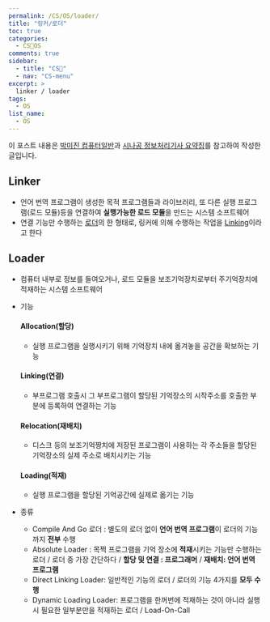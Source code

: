 ```yaml
---
permalink: /CS/OS/loader/
title: "링커/로더"
toc: true
categories:
  - CS🐰OS
comments: true
sidebar:
  - title: "CS🐰"
  - nav: "CS-menu"
excerpt: >
  linker / loader
tags:
  - OS
list_name:
  - OS
---
```

이 포스트 내용은 [박미진 컴퓨터일반](http://www.kyobobook.co.kr/product/detailViewKor.laf?mallGb=KOR&ejkGb=KOR&barcode=9791197154324)과 [시나공 정보처리기사 요약집](#)를 참고하여 작성한 글입니다.


## Linker
- 언어 번역 프로그램이 생성한 목적 프로그램들과 라이브러리, 또 다른 실행 프로그램(로드 모듈)등을 연결하여 **실행가능한 로드 모듈**을 만드는 시스템 소프트웨어
- 연결 기능만 수행하는 [로더](#loader)의 한 형태로, 링커에 의해 수행하는 작업을 [Linking](#linking연결)이라고 한다


## Loader
- 컴퓨터 내부로 정보를 들여오거나, 로드 모듈을 보조기억장치로부터 주기억장치에 적재하는 시스템 소프트웨어
- 기능
  #### Allocation(할당) 
  - 실행 프로그램을 실행시키기 위해 기억장치 내에 옮겨놓을 공간을 확보하는 기능


  #### Linking(연결)
  - 부프로그램 호출시 그 부프로그램이 할당된 기억장소의 시작주소를 호출한 부분에 등록하여 연결하는 기능


  #### Relocation(재배치)
  - 디스크 등의 보조기억짱치에 저장된 프로그램이 사용하는 각 주소들을 할당된 기억장소의 실제 주소로 배치시키는 기능


  #### Loading(적재)
  - 실행 프로그램을 할당된 기억공간에 실제로 옮기는 기능


- 종류
  - Compile And Go 로더 : 별도의 로더 없이 **언어 번역 프로그램**이 로더의 기능까지 **전부** 수행
  - Absolute Loader : 목쩍 프로그램을 기억 장소에 **적재**시키는 기능만 수행하는 로더 / 로더 중 가장 간단하다 / **할당 및 연결 : 프로그래머** /  **재배치: 언어 번역 프로그램**
  - Direct Linking Loader: 일반적인 기능의 로더 / 로더의 기능 4가지를 **모두 수행**
  - Dynamic Loading Loader: 프로그램을 한꺼번에 적재하는 것이 아니라 실행 시 필요한 일부분만을 적재하는 로더 / Load-On-Call